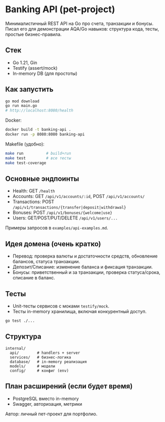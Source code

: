 # Banking API (pet-project)

Минималистичный REST API на Go про счета, транзакции и бонусы. Писал его для демонстрации AQA/Go навыков: структура кода, тесты, простые бизнес-правила.

## Стек
- Go 1.21, Gin
- Testify (assert/mock)
- In-memory DB (для простоты)

## Как запустить
```bash
go mod download
go run main.go
# http://localhost:8080/health
```
Docker:
```bash
docker build -t banking-api .
docker run -p 8080:8080 banking-api
```
Makefile (удобно):
```bash
make run          # build+run
make test         # все тесты
make test-coverage
```

## Основные эндпоинты
- Health: GET `/health`
- Accounts: GET `/api/v1/accounts/:id`, POST `/api/v1/accounts/`
- Transactions: POST `/api/v1/transactions/{transfer|deposit|withdrawal}`
- Bonuses: POST `/api/v1/bonuses/{welcome|use}`
- Users: GET/POST/PUT/DELETE `/api/v1/users/...`

Примеры запросов в `examples/api-examples.md`.

## Идея домена (очень кратко)
- Перевод: проверка валюты и достаточности средств, обновление балансов, статуса транзакции.
- Депозит/Списание: изменение баланса и фиксация транзакции.
- Бонусы: приветственный и за транзакции, проверка статуса/срока, списание в баланс.

## Тесты
- Unit-тесты сервисов с моками `testify/mock`.
- Тесты in-memory хранилища, включая конкурентный доступ.
```bash
go test ./...
```

## Структура
```
internal/
  api/        # handlers + server
  services/   # бизнес-логика
  database/   # in-memory реализация
  models/     # модели
  config/     # конфиг (env)
```

## План расширений (если будет время)
- PostgreSQL вместо in-memory
- Swagger, авторизация, метрики

Автор: личный пет-проект для портфолио.
